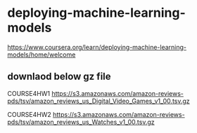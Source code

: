 # deploying-machine-learning-models
https://www.coursera.org/learn/deploying-machine-learning-models/home/welcome

## downlaod below gz file
COURSE4HW1
https://s3.amazonaws.com/amazon-reviews-pds/tsv/amazon_reviews_us_Digital_Video_Games_v1_00.tsv.gz

COURSE4HW2
https://s3.amazonaws.com/amazon-reviews-pds/tsv/amazon_reviews_us_Watches_v1_00.tsv.gz
